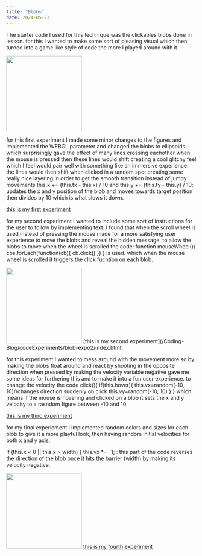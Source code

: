 ```yaml
---
title: "Blobs"
date: 2024-05-23
---
```


<p>The starter code I used for this technique was the clickables blobs done in lesson. for this I wanted to make some sort of pleasing visual which then turned into a game like style of code the more I played around with it.</p>
<img src= "/Coding-Blog/images/blobexpo1.png"  width="200">
<p>for this first experiment I made some minor changes to the figures and implemented the WEBGL parameter and changed the blobs to ellipsoids which surprisingly gave the effect of many lines crossing eachother when the mouse is pressed then these lines would shift creating a cool glitchy feel which I feel would pair well with something like an immersive experience. the lines would then shift when clicked in a random spot creating some really nice layering.in order to get the smooth transition instead of jumpy movements this.x += (this.tx - this.x) / 10 and this.y += (this.ty - this.y) / 10: updates the x and y position of the blob and moves towards target position then divides by 10 which is what slows it down.
 </p>

[this is my first experiment](/Coding-Blog/codeExperiments/blob-expo1/index.html)
<p>for my second experiment I wanted to include some sort of instructions for the user to follow by implementing text. I found that when the scroll wheel is used instead of pressing the mouse made for a more satisfying user experience to move the blobs and reveal the hidden message.  to allow the blobs to move when the wheel is scrolled the code: function mouseWheel(){
  cbs.forEach(function(cb){
    cb.click()
  })
} is used. which when the mouse wheel is scrolled it triggers the click fucntion on each blob.</p>
<img src= "/Coding-Blog/images/blob expo 2.png"  width="200">
[this is my second experiment](/Coding-Blog/codeExperiments/blob-expo2/index.html)

<p>for this experiment I wanted to mess around with the movement more so by making the blobs float around and react by shooting in the opposite direction when pressed by making the velocity variable negative gave me some ideas for furthering this and to make it into a fun user experience. to change the velocity the code  click(){
    if(this.hover){
      this.vx=random(-10, 10)//changes direction suddenly on click
      this.vy=random(-10, 10)
    }
  } which means if the mouse is hovering and clicked on a blob it sets the x and y velocity to a rasndom figure between -10 and 10.</p>

[this is my third experiment](/Coding-Blog/codeExperiments/blob-expo3/index.html)

<p>for my final experiement I implemented random colors and sizes for each blob to give it a more playful look, then having random initial velocities for both x and y axis. 

if (this.x < 0 || this.x > width) { this.vx *= -1; : this part of the code reverses the direction of the blob once it hits the barrier (width) by making its velocity negative.</p>
<img src= "/Coding-Blog/images/blob final expo ss.png"  width="200">
[this is my fourth experiment](/Coding-Blog/codeExperiments/blob-expofinal/index.html)

